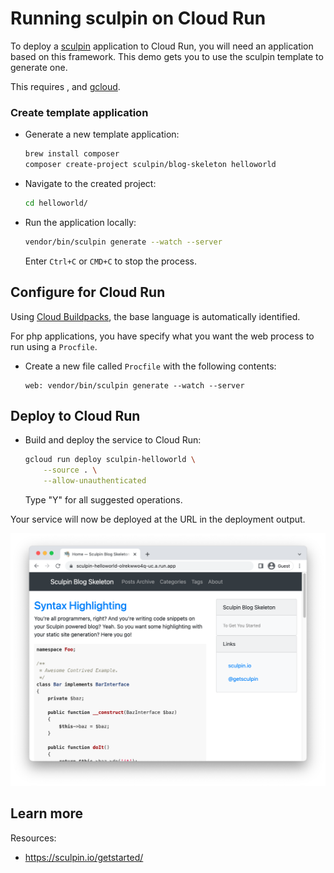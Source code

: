 # Running sculpin on Cloud Run

<!--- Generated 2022-08-24 05:21:43.344629 -->

To deploy a [sculpin](https://sculpin.io) application to Cloud Run, you will need an application
based on this framework. This demo gets you to use the sculpin template to generate one. 

This requires , and [gcloud](https://cloud.google.com/sdk/docs/install). 

### Create template application


* Generate a new template application: 

    ```bash
    brew install composer
    composer create-project sculpin/blog-skeleton helloworld

    ```




* Navigate to the created project:

    ```bash
    cd helloworld/
    ```

* Run the application locally:

    ```bash
    vendor/bin/sculpin generate --watch --server
    ```

    Enter `Ctrl+C` or `CMD+C` to stop the process.


## Configure for Cloud Run

Using [Cloud Buildpacks](https://github.com/GoogleCloudPlatform/buildpacks), 
the base language is automatically identified.



For php applications, you have specify what you want the web process to run using a `Procfile`. 

* Create a new file called `Procfile` with the following contents: 

    ```
    web: vendor/bin/sculpin generate --watch --server
    ```







## Deploy to Cloud Run

* Build and deploy the service to Cloud Run: 


    ```bash
    gcloud run deploy sculpin-helloworld \
        --source . \
        --allow-unauthenticated 
    ```

    Type "Y" for all suggested operations.


Your service will now be deployed at the URL in the deployment output.

![Example sculpin deployment](example.png)

## Learn more

Resources: 

- https://sculpin.io/getstarted/
